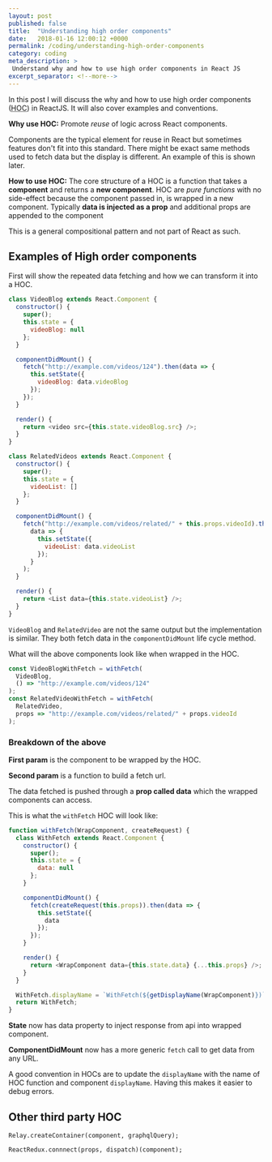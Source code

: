 ```yaml
---
layout: post
published: false
title:  "Understanding high order components"
date:   2018-01-16 12:00:12 +0000
permalink: /coding/understanding-high-order-components
category: coding
meta_description: >
 Understand why and how to use high order components in React JS 
excerpt_separator: <!--more-->
---
```


In this post I will discuss the why and how to use high order components (<abbr title="High Order Component">HOC</abbr>) in ReactJS.
It will also cover examples and conventions.

**Why use HOC:** Promote _reuse_ of logic across React components.

Components are the typical element for reuse in React but sometimes features don't fit into this standard. There might be exact same methods used to fetch data but the display is different. An example of this is shown later.

<!--more-->

**How to use HOC:** The core structure of a HOC is a function that takes a **component** and returns a **new component**. HOC are _pure functions_ with no side-effect because the component passed in, is wrapped in a new component. Typically **data is injected as a prop** and additional props are appended to the component

This is a general compositional pattern and not part of React as such.

## Examples of High order components

First will show the repeated data fetching and how we can transform it into a HOC.

```javascript
class VideoBlog extends React.Component {
  constructor() {
    super();
    this.state = {
      videoBlog: null
    };
  }

  componentDidMount() {
    fetch("http://example.com/videos/124").then(data => {
      this.setState({
        videoBlog: data.videoBlog
      });
    });
  }

  render() {
    return <video src={this.state.videoBlog.src} />;
  }
}

class RelatedVideos extends React.Component {
  constructor() {
    super();
    this.state = {
      videoList: []
    };
  }

  componentDidMount() {
    fetch("http://example.com/videos/related/" + this.props.videoId).then(
      data => {
        this.setState({
          videoList: data.videoList
        });
      }
    );
  }

  render() {
    return <List data={this.state.videoList} />;
  }
}
```

`VideoBlog` and `RelatedVideo` are not the same output but the implementation is similar. They both fetch data in the `componentDidMount` life cycle method.

What will the above components look like when wrapped in the HOC.

```javascript
const VideoBlogWithFetch = withFetch(
  VideoBlog,
  () => "http://example.com/videos/124"
);
const RelatedVideoWithFetch = withFetch(
  RelatedVideo,
  props => "http://example.com/videos/related/" + props.videoId
);
```

### Breakdown of the above

**First param** is the component to be wrapped by the HOC.

**Second param** is a function to build a fetch url.

The data fetched is pushed through a **prop called data** which the wrapped components can access.

This is what the `withFetch` HOC will look like:

```javascript
function withFetch(WrapComponent, createRequest) {
  class WithFetch extends React.Component {
    constructor() {
      super();
      this.state = {
        data: null
      };
    }

    componentDidMount() {
      fetch(createRequest(this.props)).then(data => {
        this.setState({
          data
        });
      });
    }

    render() {
      return <WrapComponent data={this.state.data} {...this.props} />;
    }
  }

  WithFetch.displayName = `WithFetch(${getDisplayName(WrapComponent)})`;
  return WithFetch;
}
```

**State** now has data property to inject response from api into wrapped component.

**ComponentDidMount** now has a more generic `fetch` call to get data from any URL.

A good convention in HOCs are to update the `displayName` with the name of HOC function and component `displayName`.
Having this makes it easier to debug errors.

## Other third party HOC

`Relay.createContainer(component, graphqlQuery);`

`ReactRedux.connnect(props, dispatch)(component);`

